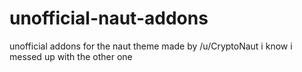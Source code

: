 # unofficial-naut-addons
unofficial addons for the naut theme made by /u/CryptoNaut
i know i messed up with the other one
